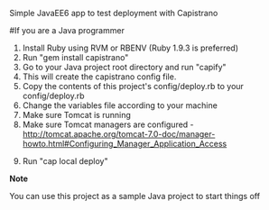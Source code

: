 Simple JavaEE6 app to test deployment with Capistrano

#If you are a Java programmer

1. Install Ruby using RVM or RBENV (Ruby 1.9.3 is preferred)
2. Run "gem install capistrano"
3. Go to your Java project root directory and run "capify"
4. This will create the capistrano config file.
5. Copy the contents of this project's config/deploy.rb to your config/deploy.rb
6. Change the variables file according to your machine
7. Make sure Tomcat is running
8. Make sure Tomcat managers are configured - http://tomcat.apache.org/tomcat-7.0-doc/manager-howto.html#Configuring_Manager_Application_Access

  <user username="tomcat" password="tomcat" roles="manager-gui"/>
  <user username="tomcatt" password="tomcatt" roles="manager-script"/>

9. Run "cap local deploy"

__Note__

You can use this project as a sample Java project to start things off